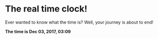 # The real time clock!

Ever wanted to know what the time is? Well, your journey is about to end!

**The time is Dec 03, 2017, 03:09**